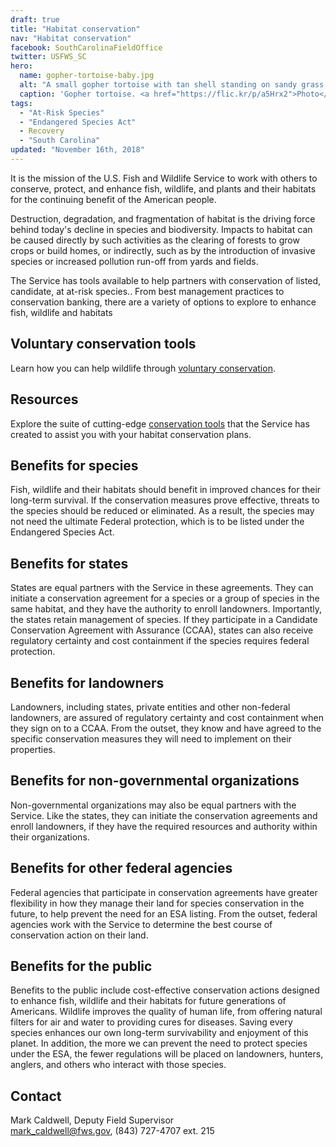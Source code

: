 ```yaml
---
draft: true
title: "Habitat conservation"
nav: "Habitat conservation"
facebook: SouthCarolinaFieldOffice
twitter: USFWS_SC
hero:
  name: gopher-tortoise-baby.jpg
  alt: "A small gopher tortoise with tan shell standing on sandy grass covered soil."
  caption: 'Gopher tortoise. <a href="https://flic.kr/p/a5Hrx2">Photo</a> by Randy Browning, USFWS.'
tags:
  - "At-Risk Species"
  - "Endangered Species Act"
  - Recovery
  - "South Carolina"
updated: "November 16th, 2018"
---
```


It is the mission of the U.S. Fish and Wildlife Service to work with others to conserve, protect, and enhance fish, wildlife, and plants and their habitats for the continuing benefit of the American people.

Destruction, degradation, and fragmentation of habitat is the driving force behind today's decline in species and biodiversity. Impacts to habitat can be caused directly by such activities as the clearing of forests to grow crops or build homes, or indirectly, such as by the introduction of invasive species or increased pollution run-off from yards and fields.

The Service has tools available to help partners with conservation of listed, candidate, at at-risk species.. From best management practices to conservation banking, there are a variety of options to explore to enhance fish, wildlife and habitats

## Voluntary conservation tools

Learn how you can help wildlife through [voluntary conservation](/endangered-species-act/voluntary-conservation-tools/).

## Resources

Explore the suite of cutting-edge [conservation tools](/conservation-tools/) that the Service has created to assist you with your habitat conservation plans.

## Benefits for species

Fish, wildlife and their habitats should benefit in improved chances for their long-term survival. If the conservation measures prove effective, threats to the species should be reduced or eliminated. As a result, the species may not need the ultimate Federal protection, which is to be listed under the Endangered Species Act.

## Benefits for states

States are equal partners with the Service in these agreements. They can initiate a conservation agreement for a species or a group of species in the same habitat, and they have the authority to enroll landowners. Importantly, the states retain management of species. If they participate in a Candidate Conservation Agreement with Assurance (CCAA), states can also receive regulatory certainty and cost containment if the species requires federal protection.

## Benefits for landowners

Landowners, including states, private entities and other non-federal landowners, are assured of regulatory certainty and cost containment when they sign on to a CCAA. From the outset, they know and have agreed to the specific conservation measures they will need to implement on their properties.

## Benefits for non-governmental organizations

Non-governmental organizations may also be equal partners with the Service. Like the states, they can initiate the conservation agreements and enroll landowners, if they have the required resources and authority within their organizations.

## Benefits for other federal agencies

Federal agencies that participate in conservation agreements have greater flexibility in how they manage their land for species conservation in the future, to help prevent the need for an ESA listing. From the outset, federal agencies work with the Service to determine the best course of conservation action on their land.

## Benefits for the public

Benefits to the public include cost-effective conservation actions designed to enhance fish, wildlife and their habitats for future generations of Americans. Wildlife improves the quality of human life, from offering natural filters for air and water to providing cures for diseases. Saving every species enhances our own long-term survivability and enjoyment of this planet. In addition, the more we can prevent the need to protect species under the ESA, the fewer regulations will be placed on landowners, hunters, anglers, and others who interact with those species.

## Contact

Mark Caldwell, Deputy Field Supervisor  
[mark_caldwell@fws.gov](mailto:mark_caldwell@fws.gov), (843) 727-4707 ext. 215
